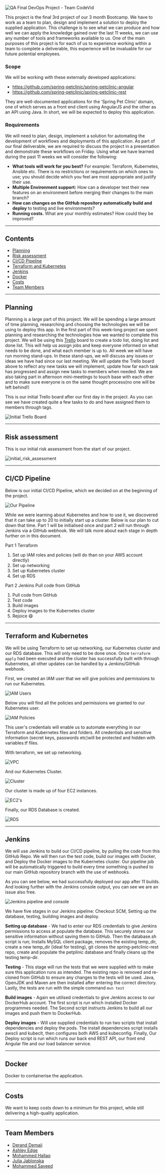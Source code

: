 ![QA Final DevOps Project - Team CodeVid](https://trello-attachments.s3.amazonaws.com/605757e19c8c9e860a20a456/605865ea41150d72499a922d/0412b57a001b10733813c3494d594a77/Header.png)

This project is the final 3rd project of our 3 month Bootcamp. We have to work as a team to plan, design and implement a solution to deploy the supplied application. This challenge is to see what we can produce and how well we can apply the knowledge gained over the last 11 weeks, we can use any number of tools and frameworks available to us. One of the main purposes of this project is for each of us to experience working within a team to complete a deliverable, this experience will be invaluable for our future potential employees.

### **Scope**

We will be working with these externally developed applications:
- https://github.com/spring-petclinic/spring-petclinic-angular
- https://github.com/spring-petclinic/spring-petclinic-rest

They are well-documented applications for the ‘Spring Pet Clinic’ domain, one of which serves as a front end client using AngularJS and the other as an API using Java. In short, we will be expected to deploy this application.

### **Requirements**

We will need to plan, design, implement a solution for automating the development of workflows and deployments of this application. As part of our final deliverable, we are required to discuss the project in a presentation and demonstrate these workflows on Friday. Using what we have learned during the past 11 weeks we will consider the following:

- **What tools will work for you best?** For example: Terraform, Kubernetes, Ansible etc. There is no restrictions or requirements on which ones to use; you should decide which you feel are most appropriate and justify their use.
- **Multiple Environment support:** How can a developer test their new features on an environment before merging their changes to the main branch?
- **How can changes on the GitHub repository automatically build and deploy** to testing and live environments?
- **Running costs.** What are your monthly estimates? How could they be improved?

<!-- 1. **Management:**
    - Daily Sprints —> stand-ups and Trello Board
    - Decide what tools to use for what purpose 
    - Design a CI/CD pipeline with the chosen tools
    - Consider how the price will affect the CI/CD pipeline —> running costs
    - Will it have multiple environment support?
    - How will we integrate webhooks to work with GitHub?
    - How will we implement testing?
2. **Code:**
    - Use the tools practised; Terraform, Ansible, Kubernetes...etc
    - Deploy Kubernetes Cluster in Cloud, using Terraform
    - Have all microservices contained using Docker
    - Use configuration software to automate containerisation and deployment
    - Use Deployment software to develop a CI/CD pipeline including built, test and deploy stages
    - Use a Cloud provider
3. **Documentation:**
    - Specification for the project
    - Project Planning and Initial Management
    - Risk Assessment
    - CI/CD pipeline
    - Cloud Infrastructure
    - Project management final
    - Sprint Retrospective
4. **Presentation:**
    - What you did and why
    - Demo of the project
    - Explanation for each CI/CD component
    - Explanation for choices and price for real deployment in the field
    - Sprint Retrospective and Project management
    - Additional Info -->

***
## **Contents**
* [Planning](#Planning)
* [Risk assessment](#Risk-assessment)
* [CI/CD Pipeline](#CI/CD-Pipeline)
* [Terraform and Kubernetes](#Terraform-and-Kubernetes)
* [Jenkins](#Jenkins)
* [Docker](#Docker)
* [Costs](#Costs)
* [Team Members](#Team-Members)

***
## **Planning**

Planning is a large part of this project. We will be spending a large amount of time planning, researching and choosing the technologies we will be using to deploy this app. In the first part of this week-long project we spent planning and researching the technologies how we wanted to complete this project. We will be using this [Trello](https://trello.com/b/RNcvphoe/codevid-final-project) board to create a todo list, doing list and done list. This will help us assign jobs and keep everyone informed on what needs to be done, and what each member is up to. All week we will have run morning stand-ups. In these stand-ups, we will discuss any issues or ideas we have had since our last meeting. We will update the Trello board above to reflect any new tasks we will implement, update how far each task has progressed and assign new tasks to members when needed. We are also taking part in afternoon mini-meetings to touch base with each other and to make sure everyone is on the same thought process(no one will be left behind!)

This is our initial Trello board after our first day in the project. As you can see we have created quite a few tasks to do and have assigned them to members through tags.

![Initial Trello Board](https://trello-attachments.s3.amazonaws.com/605757e19c8c9e860a20a456/605865ea41150d72499a922d/aa78bcb586afb161fdf2ae47b8ea3a82/Initial_Trello_Board.png)

***
## **Risk assessment**

This is our initial risk assessment from the start of our project.

![initial_risk_assessment](https://trello-attachments.s3.amazonaws.com/605757e19c8c9e860a20a456/605865ea41150d72499a922d/3d495ce0c66ed7fa52472331fbdaea6d/Initial_risk_assesment.png)

***
## **CI/CD Pipeline**

Below is our initial CI/CD Pipeline, which we decided on at the beginning of the project.

![Our Pipeline](https://trello-attachments.s3.amazonaws.com/605757e19c8c9e860a20a456/605865ea41150d72499a922d/92623ad4d78d7356357b905b20e2a75a/CI_CD_Pipeline.png)

While we were learning about Kubernetes and how to use it, we discovered that it can take up to 20 to initially start up a cluster. Below is our plan to cut down that time. Part 1 will be initialised once and part 2 will run through Jenkins via a GitHub webhook. We will talk more about each stage in depth further on in this document.

Part 1 Terraform
1. Set up IAM roles and policies (will do than on your AWS account directly)
2. Set up networking
3. Set up Kubernetes cluster
4. Set up RDS

Part 2 Jenkins Pull code from GitHub
1. Pull code from GitHub
2. Test code
3. Build images
4. Deploy images to the Kubernetes cluster
5. Rejoice :smile:

***
## **Terraform and Kubernetes**
 We will be using Terraform to set up networking, our Kubernetes cluster and our RDS database. This will only need to be done once. Once `terraform apply` had been executed and the cluster has successfully built with through Kubernetes, all other updates can be handled by a Jenkins/GitHub webhook.

First, we created an IAM user that we will give policies and permissions to run our Kubernetes.

![IAM Users](https://trello-attachments.s3.amazonaws.com/605757e19c8c9e860a20a456/605865ea41150d72499a922d/d32ec05c8a2623ce33ad029c56390e31/IAM_Users.png)

Below you will find all the policies and permissions we granted to our Kubernetes user.

![IAM Policies](https://trello-attachments.s3.amazonaws.com/605757e19c8c9e860a20a456/605865ea41150d72499a922d/d589c035a5ec44d036130527b41387ed/IAM_Policies_permissions.png)

This user's credentials will enable us to automate everything in our Terraform and Kubernetes files and folders. All credentials and sensitive information (secret keys, passwords etc)will be protected and hidden with variables.tf files.

With terraform, we set up networking.

![VPC](https://trello-attachments.s3.amazonaws.com/605757e19c8c9e860a20a456/605865ea41150d72499a922d/17e2ac118da3bfe3f7b062a04cad6d0c/VPC.png)

And our Kubernetes Cluster.

![Cluster](https://trello-attachments.s3.amazonaws.com/605757e19c8c9e860a20a456/605865ea41150d72499a922d/1c03d6de132cb5f6d160b282ac763add/Clusters.png)

Our cluster is made up of four EC2 instances.

![EC2's](https://trello-attachments.s3.amazonaws.com/605757e19c8c9e860a20a456/605865ea41150d72499a922d/d726491d9c29ad5fb72d20d27938981b/Instances.png)

Finally, our RDS Database is created.

![RDS](https://trello-attachments.s3.amazonaws.com/605757e19c8c9e860a20a456/605865ea41150d72499a922d/59fb20b0718d1a45d8d79ba066b72c1d/RDS_Database.png)

***
## **Jenkins**

We will use Jenkins to build our CI/CD pipeline, by pulling the code from this GitHub Repo. We will then run the test code, build our images with Docker, and Deploy the Docker images to the Kubernetes cluster. Our pipeline job will be automatically triggered to build every time something is pushed to our main GitHub repository branch with the use of webhooks.

As you can see below, we had successfully deployed our app after 11 builds. And looking further with the Jenkins console output, you can see we are an issue also free.

![Jenkins pipeline and console](https://trello-attachments.s3.amazonaws.com/605757e19c8c9e860a20a456/605865ea41150d72499a922d/5c859459a33274a19817dc201aae5e4b/Jenkins.png)

We have five stages in our Jenkins pipeline: Checkout SCM, Setting up the database, testing, building images and deploy.

**Setting up database** - We had to enter our RDS credentials to give Jenkins permissions to access at populate the database. This securely stores our sensitive information without saving them to GitHub. Then the database.sh script is run; Installs MySQL client package, removes the existing temp_dir, create a new temp_dir (ideal for testing), git clones the spring-petclinic-rest repo, create and populate the petplinic database and finally cleans up the testing temp-dir.

**Testing** - This stage will run the tests that we were supplied with to make sure this application runs as intended. The existing repo is removed and re-cloned from GitHub to ensure any changes to the tests will be used. Java, OpenJDK and Maven are then installed after entering the correct directory. Lastly, the tests are run with the simple command `mvn test`

**Build images** - Again we utilised credentials to give Jenkins access to our DockerHub account. The first script is run which installed Docker programmes needed. The Second script instructs Jenkins to build all our images and push them to DockerHub.

**Deploy images** - Will use supplied credentials to run two scripts that install dependencies and deploy the pods. The install dependencies script installs awscli and kubeclt, then configures both AWS and kubeconfig. Finally, Our Deploy script is run which runs our back end REST API, our front end Angular file and our load balancer service.

***
## **Docker**

Docker to containerise the application.

***
## **Costs**

We want to keep costs down to a minimum for this project, while still delivering a high-quality application.

***
## **Team Members**

- [Derand Demaji](https://github.com/DerandStudent)
- [Ashley Edge](https://github.com/Ashley-Edge)
- [Mohammed Hallaq](https://github.com/mhallaq)
- [Julia Jablonska](https://github.com/stegojulia)
- [Mohammed Sayeed](https://github.com/abusyd1)